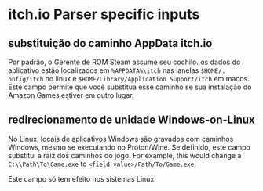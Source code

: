 # itch.io Parser specific inputs

## substituição do caminho AppData itch.io

Por padrão, o Gerente de ROM Steam assume seu cochilo. os dados do aplicativo estão localizados em `%APPDATA%\itch` nas janelas `$HOME/. onfig/itch` no linux e `$HOME/Library/Application Support/itch` em macos. Este campo permite que você substitua esse caminho se sua instalação do Amazon Games estiver em outro lugar.

## redirecionamento de unidade Windows-on-Linux

No Linux, locais de aplicativos Windows são gravados com caminhos Windows, mesmo se executando no Proton/Wine. Se definido, este campo substitui a raiz dos caminhos do jogo. For example, this would change a `C:\\Path\To\Game.exe` to `<field value>/Path/To/Game.exe`.

Este campo só tem efeito nos sistemas Linux.

